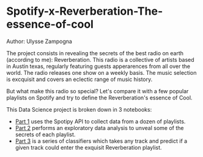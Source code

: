 # Spotify-x-Reverberation-The-essence-of-cool

Author: Ulysse Zampogna

The project consists in revealing the secrets of the best radio on earth (according to me): Reverberation. This radio is a collective of artists based in Austin texas, regularly featuring guests apperarences from all over the world. The radio releases one show on a weekly basis. The music selection is excquisit and covers an eclectic range of music history. 

But what make this radio so special? Let's compare it with a few popular playlists on Spotify and try to define the Reverberation's essence of Cool. 

This Data Science project is broken down in 3 notebooks:
 - [Part 1](https://github.com/uzampogn/Spotify-x-Reverberation-The-essence-of-cool) uses the Spotipy API to collect data from a dozen of playlists. 
 - [Part 2](https://github.com/uzampogn/Spotify-x-Reverberation-The-essence-of-cool) performs an exploratory data analysis to unveal some of the secrets of each playlist. 
 - [Part 3](https://github.com/uzampogn/Spotify-x-Reverberation-The-essence-of-cool) is a series of classifiers which takes any track and predict if a given track could enter the exquisit Reverberation playlist.
